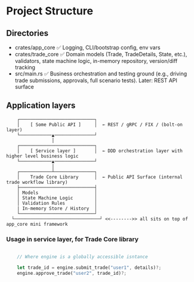 # Project Structure

## Directories
- crates/app_core	✅ Logging, CLI/bootstrap config, env vars
- crates/trade_core	✅ Domain models (Trade, TradeDetails, State, etc.), validators, state machine logic, in-memory repository, version/diff tracking
- src/main.rs	    ✅ Business orchestration and testing ground (e.g., driving trade submissions, approvals, full scenario tests). Later: REST API surface


## Application layers
```text
    ┌────────────────────────────┐
    │    [ Some Public API ]     │  ← REST / gRPC / FIX / (bolt-on layer)
    └────────────▲───────────────┘
                 │
    ┌────────────────────────────┐
    │    [ Service layer ]       │  ← DDD orchestration layer with higher level business logic
    └────────────▲───────────────┘
                 │         
    ┌────────────┴───────────────┐
    │    Trade Core Library      │  ← Public API Surface (internal trade workflow library)
    ├────────────────────────────┤
    │ Models                     │
    │ State Machine Logic        │
    │ Validation Rules           │
    | In-memory Store / History  │
    └────────────────────────────┘
  └────────────────────────────────┘ <<-------->> all sits on top of app_core mini framework        
```


### Usage in service layer, for Trade Core library
```rust

    // Where engine is a globally accessible isntance

    let trade_id = engine.submit_trade("user1", details)?;
    engine.approve_trade("user2", trade_id)?;


```


